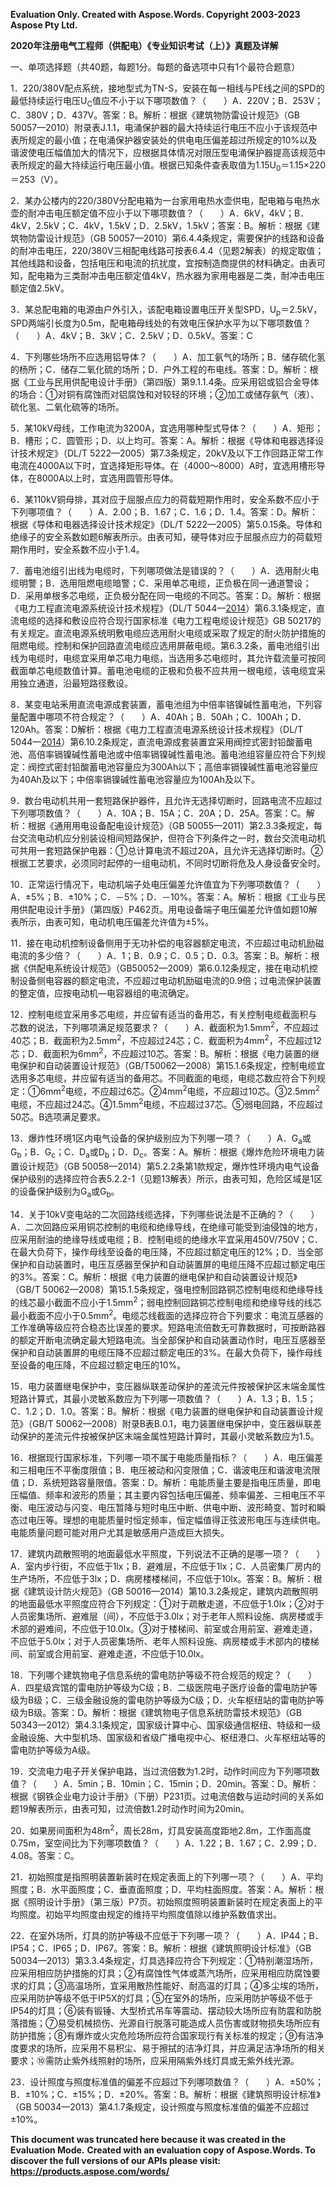 ﻿**Evaluation Only. Created with Aspose.Words. Copyright 2003-2023 Aspose Pty Ltd.**

**2020年注册电气工程师（供配电）《专业知识考试（上）》真题及详解**

一、单项选择题（共40题，每题1分。每题的备选项中只有1个最符合题意）

1．220/380V配点系统，接地型式为TN-S，安装在每一相线与PE线之间的SPD的最低持续运行电压U<sub>C</sub>值应不小于以下哪项数值？（　　）A．220V；B．253V；C．380V；D．437V。答案：B。解析：根据《建筑物防雷设计规范》（GB 50057—2010）附录表J.1.1，电涌保护器的最大持续运行电压不应小于该规范中表所规定的最小值；在电涌保护器安装处的供电电压偏差超过所规定的10%以及谐波使电压幅值加大的情况下，应根据具体情况对限压型电涌保护器提高该规范中表所规定的最大持续运行电压最小值。根据已知条件查表取值为1.15U<sub>0</sub>＝1.15×220＝253（V）。

2．某办公楼内的220/380V分配电箱为一台家用电热水壶供电，配电箱与电热水壶的耐冲击电压额定值不应小于以下哪项数值？（　　）A．6kV，4kV；B．4kV，2.5kV；C．4kV，1.5kV；D．2.5kV，1.5kV；答案：B。解析：根据《建筑物防雷设计规范》（GB 50057—2010）第6.4.4条规定，需要保护的线路和设备的耐冲击电压，220/380V三相配电线路可按表6.4.4（见题2解表）的规定取值；其他线路和设备，包括电压和电流的抗扰度，宜按制造商提供的材料确定。由表可知，配电箱为三类耐冲击电压额定值4kV，热水器为家用电器是二类，耐冲击电压额定值2.5kV。

3．某总配电箱的电源由户外引入，该配电箱设置电压开关型SPD，U<sub>p</sub>＝2.5kV，SPD两端引长度为0.5m，配电箱母线处的有效电压保护水平为以下哪项数值？（　　）A．4kV；B．3kV；C．2.5kV；D．0.5kV。答案：C

4．下列哪些场所不应选用铝导体？（　　）A．加工氨气的场所；B．储存硫化氢的杨所；C．储存二氧化硫的场所；D．户外工程的布电线。答案：D。解析：根据《工业与民用供配电设计手册》（第四版）第9.1.1.4条。应采用铝或铝合金导体的场合：①对铜有腐蚀而对铝腐蚀和对较轻的环境；②加工或储存氨气（液）、硫化氢、二氧化硫等的场所。

5．某10kV母线，工作电流为3200A，宜选用哪种型式导体？（　　）A．矩形；B．槽形；C．圆管形；D．以上均可。答案：A。解析：根据《导体和电器选择设计技术规定》（DL/T 5222—2005）第7.3条规定，20kV及以下工作回路正常工作电流在4000A以下时，宜选择矩形导体。在（4000～8000）A时，宜选用槽形导体，在8000A以上时，宜选用圆管形导体。

6．某110kV铜母排，其对应于屈服点应力的荷载短期作用时，安全系数不应小于下列哪项值？（　　）A．2.00；B．1.67；C．1.6；D．1.4。答案：D。解析：根据《导体和电器选择设计技术规定》（DL/T 5222—2005）第5.0.15条。导体和绝缘子的安全系数如题6解表所示。由表可知，硬导体对应于屈服点应力的荷载短期作用时，安全系数不应小于1.4。

7．蓄电池组引出线为电缆时，下列哪项做法是错误的？（　　）A．选用耐火电缆明警；B．选用阻燃电缆暗警；C．采用单芯电缆，正负极在同一通道警设；D．采用单根多芯电缆，正负极分配在同一电缆的不同芯。答案：D。解析：根据《电力工程直流电源系统设计技术规程》（DL/T 5044—[2014](5044-2014)）第6.3.1条规定，直流电缆的选择和敷设应符合现行国家标准《电力工程电缆设计规范》GB 50217的有关规定。直流电源系统明敷电缆应选用耐火电缆或采取了规定的耐火防护措施的阻燃电缆。控制和保护回路直流电缆应选用屏蔽电缆。第6.3.2条，蓄电池组引出线为电缆时，电缆宜采用单芯电力电缆，当选用多芯电缆时，其允许载流量可按同截面单芯电缆数值计算。蓄电池电缆的正极和负极不应共用一根电缆，该电缆宜采用独立通道，沿最短路径敷设。

8．某变电站釆用直流电源成套装置，蓄电池组为中倍率铬镍碱性蓄电池，下列容量配置中哪项不符合规定？（　　）A．40Ah；B．50Ah；C．100Ah；D．120Ah。答案：D解析：根据《电力工程直流电源系统设计技术规程》（DL/T 5044—[2014](5044-2014)）第6.10.2条规定，直流电源成套装置宜采用阀控式密封铅酸蓄电池、高倍率镉镍碱性蓄电池或中倍率镉镍碱性蓄电池。蓄电池组容量应符合下列规定：阀控式密封铅酸蓄电池容量应为300Ah以下；高倍率镉镍碱性蓄电池容量应为40Ah及以下；中倍率镉镍碱性蓄电池容量应为100Ah及以下。

9．数台电动机共用一套短路保护器件，且允许无选择切断时，回路电流不应超过下列哪项数值？（　　）A．10A；B．15A；C．20A；D．25A。答案：C。解析：根据《通用用电设备配电设计规范》（GB 50055—2011）第2.3.3条规定，每台交流电动机应分别装设相间短路保护，但符合下列条件之一时，数台交流电动机可共用一套短路保护电器：①总计算电流不超过20A，且允许无选择切断时。②根据工艺要求，必须同时起停的一组电动机，不同时切断将危及人身设备安全时。

10．正常运行情况下，电动机端子处电压偏差允许值宜为下列哪项数值？（　　）A．±5%；B．±10%；C．－5%；D．－10%。答案：A。解析：根据《工业与民用供配电设计手册》（第四版）P462页。用电设备端子电压偏差允许值如题10解表所示，由表可知，电动机电压偏差允许值为±5%。

11．接在电动机控制设备侧用于无功补偿的电容器额定电流，不应超过电动机励磁电流的多少倍？（　　）A．1；B．0.9；C．0.5；D．0.3。答案：B。解析：根据《供配电系统设计规范》（GB50052—2009）第6.0.12条规定，接在电动机控制设备侧电容器的额定电流，不应超过电动机励磁电流的0.9倍；过电流保护装置的整定值，应按电动机—电容器组的电流确定。

12．控制电缆宜采用多芯电缆，并应留有适当的备用芯，有关控制电缆截面积与芯数的说法，下列哪项满足规范要求？（　　）A．截面积为1.5mm<sup>2</sup>，不应超过40芯；B．截面积为2.5mm<sup>2</sup>，不应超过24芯；C．截面积为4mm<sup>2</sup>，不应超过12芯；D．截面积为6mm<sup>2</sup>，不应超过10芯。答案：B。解析：根据《电力装置的继电保护和自动装置设计规范》（GB/T50062—2008）第15.1.6条规定，控制电缆宜选用多芯电缆，并应留有适当的备用芯。不同截面的电缆，电缆芯数应符合下列规定：①6mm<sup>2</sup>电缆，不应超过6芯。②4mm<sup>2</sup>电缆，不应超过10芯。③2.5mm<sup>2</sup>电缆，不应超过24芯。④1.5mm<sup>2</sup>电缆，不应超过37芯。⑤弱电回路，不应超过50芯。B选项满足要求。

13．爆炸性环境1区内电气设备的保护级别应为下列哪一项？（　　）A．G<sub>a</sub>或G<sub>b</sub>；B．G<sub>c</sub>；C．D<sub>a</sub>或D<sub>b</sub>；D．D<sub>c</sub>。答案：A。解析：根据《爆炸危险环境电力装置设计规范》（GB 50058—2014）第5.2.2条第1款规定，爆炸性环境内电气设备保护级别的选择应符合表5.2.2-1（见题13解表）所示，由表可知，危险区域是1区的设备保护级别为G<sub>a</sub>或G<sub>b</sub>。

14．关于10kV变电站的二次回路线缆选择，下列哪些说法是不正确的？（　　）A．二次回路应采用铜芯控制的电缆和绝缘导线，在绝缘可能受到油侵蚀的地方，应采用耐油的绝缘导线或电缆；B．控制电缆的绝缘水平宜采用450V/750V；C．在最大负荷下，操作母线至设备的电压降，不应超过额定电压的12%；D．当全部保护和自动装置时，电压互感器至保护和自动装置屏的电缆压降不应超过额定电压的3%。答案：C。解析：根据《电力装置的继电保护和自动装置设计规范》（GB/T 50062—2008）第15.1.5条规定，强电控制回路铜芯控制电缆和绝缘导线的线芯最小截面不应小于1.5mm<sup>2</sup>；弱电控制回路铜芯控制电缆和绝缘导线的线芯最小截面不应小于0.5mm<sup>2</sup>。电缆芯线截面的选择应符合下列要求：电流互感器的工作准确等级应符合稳态比误差的要求。短路电流倍数无可靠数据时，可按断路器的额定开断电流确定最大短路电流。当全部保护和自动装置动作时，电压互感器至保护和自动装置屏的电缆压降不应超过额定电压的3%。在最大负荷下，操作母线至设备的电压降，不应超过额定电压的10%。

15．电力装置继电保护中，变压器纵联差动保护的差流元件按被保护区末端金属性短路计算式，其最小灵敏系数应为下列哪一项数值？（　　）A．1.3；B．1.5；C．1.2；D．1.0。答案：B。解析：根据《电力装置的继电保护和自动装置设计规范》（GB/T 50062—2008）附录B表B.0.1，电力装置继电保护中，变压器纵联差动保护的差流元件按被保护区末端金属性短路计算时，其最小灵敏系数应为1.5。

16．根据现行国家标准，下列哪一项不属于电能质量指标？（　　）A．电压偏差和三相电压不平衡度限值；B．电压被动和闪变限值；C．谐波电压和谐波电流限值；D．系统短路容量限值。答案：D。解析：电能质量主要是指电压质量，即电压幅值、频率和波形的质量；其主要内容包括电压偏差、频率偏差、三相电压不平衡、电压波动与闪变、电压暂降与短时电压中断、供电中断、波形畸变、暂时和瞬态过电压等。理想的电能质量时恒定频率，恒定幅值得正弦波形电压与连续供电。电能质量问题可能对用户尤其是敏感用户造成巨大损失。

17．建筑内疏散照明的地面最低水平照度，下列说法不正确的是哪一项？（　　）A．室内步行街，不应低于1lx；B．避难层，不应低于1lx；C．人员密集厂房内的生产场所，不应低于3lx；D．病房楼楼梯间，不应低于10lx。答案：B。解析：根据《建筑设计防火规范》（GB 50016—2014）第10.3.2条规定，建筑内疏散照明的地面最低水平照度应符合下列规定：①对于疏散走道，不应低于1.0lx；②对于人员密集场所、避难层（间），不应低于3.0lx；对于老年人照料设施、病房楼或手术部的避难间，不应低于10.0lx。③对于楼梯间、前室或合用前室、避难走道，不应低于5.0lx；对于人员密集场所、老年人照料设施、病房楼或手术部内的楼梯间、前室或合用前室、避难走道，不应低于10.0lx。

18．下列哪个建筑物电子信息系统的雷电防护等级不符合规范的规定？（　　）A．四星级宾馆的雷电防护等级为C级；B．二级医院电子医疗设备的雷电防护等级为B级；C．三级金融设施的雷电防护等级为C级；D．火车枢纽站的雷电防护等级为B级。答案：D。解析：根据《建筑物电子信息系统防雷技术规范》（GB 50343—2012）第4.3.1条规定，国家级计算中心、国家级通信枢纽、特级和一级金融设施、大中型机场、国家级和省级广播电视中心、枢纽港口、火车枢纽站等的雷电防护等级为A级。

19．交流电力电子开关保护电路，当过流倍数为1.2时，动作时间应为下列哪项数值？（　　）A．5min；B．10min；C．15min；D．20min。答案：D。解析：根据《钢铁企业电力设计手册》（下册）P231页。过电流倍数与运动时间的关系如题19解表所示，由表可知，过流倍数1.2时动作时间为20min。

20．如果房间面积为48m<sup>2</sup>，周长28m，灯具安装高度距地2.8m，工作面高度0.75m，室空间比为下列哪项数值？（　　）A．1.22；B．1.67；C．2.99；D．4.08。答案：C。


21．初始照度是指照明装置新装时在规定表面上的下列哪一项？（　　）A．平均照度；B．水平面照度；C．垂直面照度；D．平均柱面照度。答案：A。解析：根据《照明设计手册》（第三版）P7页。初始照度照明装置新装时在规定表面上的平均照度。初始平均照度由规定的维持平均照度值除以维护系数值求出。

22．在室外场所，灯具的防护等级不应低于下列哪一项？（　　）A．IP44；B．IP54；C．IP65；D．IP67。答案：B。解析：根据《建筑照明设计标准》（GB 50034—2013）第3.3.4条规定，灯具选择应符合下列规定：①特别潮湿场所，应采用相应防护措施的灯具；②有腐蚀性气体或蒸汽场所，应采用相应防腐蚀要求的灯具；③高温场所，宜采用散热性能好、耐高温的灯具；④多尘埃的场所，应采用防护等级不低于IP5X的灯具；⑤在室外的场所，应采用防护等级不低于IP54的灯具；⑥装有锻锤、大型桥式吊车等震动、摆动较大场所应有防震和防脱落措施；⑦易受机械损伤、光源自行脱落可能造成人员伤害或财物损失场所应有防护措施；⑧有爆炸或火灾危险场所应符合国家现行有关标准的规定；⑨有洁净度要求的场所，应采用不易积尘、易于擦拭的洁净灯具，并应满足洁净场所的相关要求；⑩需防止紫外线照射的场所，应采用隔紫外线灯具或无紫外线光源。

23．设计照度与照度标准值的偏差不应超过下列哪项数值？（　　）A．±50%；B．±10%；C．±15%；D．±20%。答案：B。解析：根据《建筑照明设计标准》（GB 50034—2013）第4.1.7条规定，设计照度与照度标准值的偏差不应超过±10%。

**This document was truncated here because it was created in the Evaluation Mode.**
**Created with an evaluation copy of Aspose.Words. To discover the full versions of our APIs please visit: https://products.aspose.com/words/**
